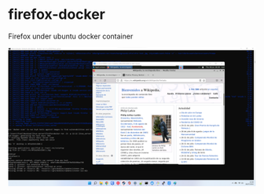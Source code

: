 # firefox-docker
Firefox under ubuntu docker container

<p align="center">
  <img src="https://raw.githubusercontent.com/franloradr/firefox-docker/master/images/result.png">
</p><br>
